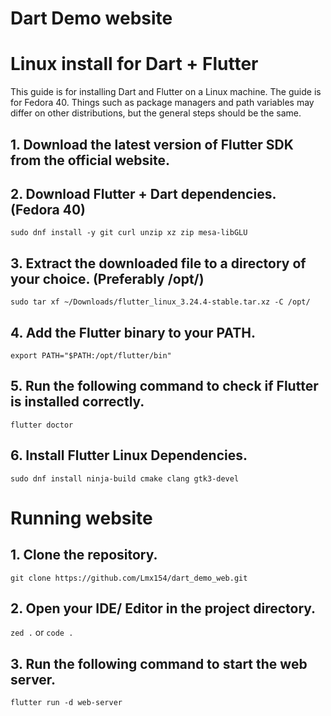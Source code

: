 # Dart Demo website

# Linux install for Dart + Flutter
This guide is for installing Dart and Flutter on a Linux machine. The guide is for Fedora 40. Things such as package managers and path variables may differ on other distributions, but the general steps should be the same.
## 1. Download the latest version of Flutter SDK from the official website.
## 2. Download Flutter + Dart dependencies.(Fedora 40)
```sudo dnf install -y git curl unzip xz zip mesa-libGLU```
## 3. Extract the downloaded file to a directory of your choice. (Preferably /opt/)
```sudo tar xf ~/Downloads/flutter_linux_3.24.4-stable.tar.xz -C /opt/```
## 4. Add the Flutter binary to your PATH.
```export PATH="$PATH:/opt/flutter/bin"```
## 5. Run the following command to check if Flutter is installed correctly.
```flutter doctor```
## 6. Install Flutter Linux Dependencies.
```sudo dnf install ninja-build cmake clang gtk3-devel```

# Running website
## 1. Clone the repository.
```git clone https://github.com/Lmx154/dart_demo_web.git```
## 2. Open your IDE/ Editor in the project directory.
```zed .``` or ```code .```
## 3. Run the following command to start the web server.
```flutter run -d web-server```
